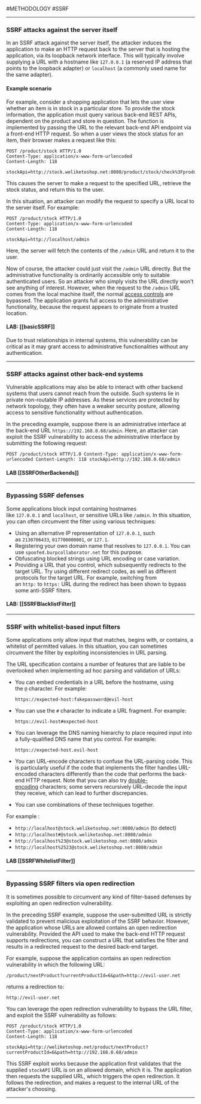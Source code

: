 #METHODOLOGY 
#SSRF 

<hr>

### SSRF attacks against the server itself

In an SSRF attack against the server itself, the attacker induces the application to make an HTTP request back to the server that is hosting the application, via its loopback network interface. This will typically involve supplying a URL with a hostname like `127.0.0.1` (a reserved IP address that points to the loopback adapter) or `localhost` (a commonly used name for the same adapter).

#### Example scenario

For example, consider a shopping application that lets the user view whether an item is in stock in a particular store. To provide the stock information, the application must query various back-end REST APIs, dependent on the product and store in question. The function is implemented by passing the URL to the relevant back-end API endpoint via a front-end HTTP request. So when a user views the stock status for an item, their browser makes a request like this:

``` HTTP
POST /product/stock HTTP/1.0 
Content-Type: application/x-www-form-urlencoded 
Content-Length: 118

stockApi=http://stock.weliketoshop.net:8080/product/stock/check%3FproductId%3D6%26storeId%3D1
```

This causes the server to make a request to the specified URL, retrieve the stock status, and return this to the user.

In this situation, an attacker can modify the request to specify a URL local to the server itself. For example:

```HTTP
POST /product/stock HTTP/1.0 
Content-Type: application/x-www-form-urlencoded 
Content-Length: 118 

stockApi=http://localhost/admin
```

Here, the server will fetch the contents of the `/admin` URL and return it to the user.

Now of course, the attacker could just visit the `/admin` URL directly. But the administrative functionality is ordinarily accessible only to suitable authenticated users. So an attacker who simply visits the URL directly won't see anything of interest. However, when the request to the `/admin` URL comes from the local machine itself, the normal [access controls](https://portswigger.net/web-security/access-control) are bypassed. The application grants full access to the administrative functionality, because the request appears to originate from a trusted location.

#### LAB: [[basicSSRF]]

Due to trust relationships in internal systems, this vulnerability can be critical as it may grant access to administrative functionalities without any authentication.

<hr>


### SSRF attacks against other back-end systems

Vulnerable applications may also be able to interact with other backend systems that users cannot reach from the outside. Such systems lie in private non-routable IP addresses. As these services are protected by network topology, they often have a weaker security posture, allowing access to sensitive functionality without authentication.

In the preceding example, suppose there is an administrative interface at the back-end URL `https://192.168.0.68/admin`. Here, an attacker can exploit the SSRF vulnerability to access the administrative interface by submitting the following request:

```HTTP
POST /product/stock HTTP/1.0 Content-Type: application/x-www-form-urlencoded Content-Length: 118 stockApi=http://192.168.0.68/admin
```

#### LAB [[SSRFOtherBackends]]

<hr>

### Bypassing SSRF defenses

Some applications block input containing hostnames like `127.0.0.1` and `localhost`, or sensitive URLs like `/admin`. In this situation, you can often circumvent the filter using various techniques:

-   Using an alternative IP representation of `127.0.0.1`, such as `2130706433`, `017700000001`, or `127.1`.
-   Registering your own domain name that resolves to `127.0.0.1`. You can use `spoofed.burpcollaborator.net` for this purpose.
-   Obfuscating blocked strings using URL encoding or case variation.
-   Providing a URL that you control, which subsequently redirects to the target URL. Try using different redirect codes, as well as different protocols for the target URL. For example, switching from an `http:` to `https:` URL during the redirect has been shown to bypass some anti-SSRF filters.

#### LAB: [[SSRFBlacklistFilter]]

<hr>

### SSRF with whitelist-based input filters

Some applications only allow input that matches, begins with, or contains, a whitelist of permitted values. In this situation, you can sometimes circumvent the filter by exploiting inconsistencies in URL parsing.

The URL specification contains a number of features that are liable to be overlooked when implementing ad hoc parsing and validation of URLs:

-   You can embed credentials in a URL before the hostname, using the `@` character. For example:
    
    `https://expected-host:fakepassword@evil-host`
-   You can use the `#` character to indicate a URL fragment. For example:
    
    `https://evil-host#expected-host`
-   You can leverage the DNS naming hierarchy to place required input into a fully-qualified DNS name that you control. For example:
    
    `https://expected-host.evil-host`
-   You can URL-encode characters to confuse the URL-parsing code. This is particularly useful if the code that implements the filter handles URL-encoded characters differently than the code that performs the back-end HTTP request. Note that you can also try [double-encoding](https://portswigger.net/web-security/essential-skills/obfuscating-attacks-using-encodings#obfuscation-via-double-url-encoding) characters; some servers recursively URL-decode the input they receive, which can lead to further discrepancies.
-   You can use combinations of these techniques together.

For example :
- `http://localhost@stock.weliketoshop.net:8080/admin` (to detect)
- `http://localhost#@stock.weliketoshop.net:8080/admin`
- `http://localhost%23@stock.weliketoshop.net:8080/admin`
- `http://localhost%2523@stock.weliketoshop.net:8080/admin`

#### LAB [[SSRFWhitelistFilter]]

<hr>

### Bypassing SSRF filters via open redirection

It is sometimes possible to circumvent any kind of filter-based defenses by exploiting an open redirection vulnerability.

In the preceding SSRF example, suppose the user-submitted URL is strictly validated to prevent malicious exploitation of the SSRF behavior. However, the application whose URLs are allowed contains an open redirection vulnerability. Provided the API used to make the back-end HTTP request supports redirections, you can construct a URL that satisfies the filter and results in a redirected request to the desired back-end target.

For example, suppose the application contains an open redirection vulnerability in which the following URL:

`/product/nextProduct?currentProductId=6&path=http://evil-user.net`

returns a redirection to:

`http://evil-user.net`

You can leverage the open redirection vulnerability to bypass the URL filter, and exploit the SSRF vulnerability as follows:

```HTTP
POST /product/stock HTTP/1.0 
Content-Type: application/x-www-form-urlencoded 
Content-Length: 118 

stockApi=http://weliketoshop.net/product/nextProduct?currentProductId=6&path=http://192.168.0.68/admin
```

This SSRF exploit works because the application first validates that the supplied `stockAPI` URL is on an allowed domain, which it is. The application then requests the supplied URL, which triggers the open redirection. It follows the redirection, and makes a request to the internal URL of the attacker's choosing.

<hr>

